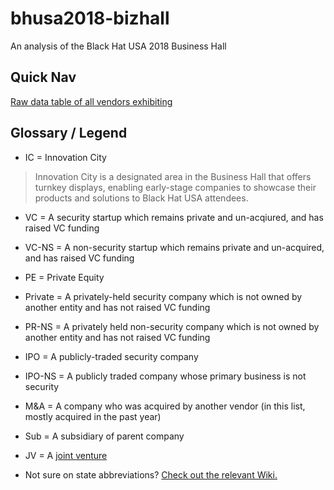# bhusa2018-bizhall
An analysis of the Black Hat USA 2018 Business Hall

## Quick Nav
[Raw data table of all vendors exhibiting](https://github.com/swagitda/bhusa2018-bizhall/blob/master/data-table/bhusa18-bizhall-list.md)



## Glossary / Legend
* IC = Innovation City 
> Innovation City is a designated area in the Business Hall that offers turnkey displays, enabling early-stage companies to showcase their products and solutions to Black Hat USA attendees.

* VC = A security startup which remains private and un-acqiured, and has raised VC funding

* VC-NS = A non-security startup which remains private and un-acquired, and has raised VC funding

* PE = Private Equity

* Private = A privately-held security company which is not owned by another entity and has not raised VC funding

* PR-NS = A privately held non-security company which is not owned by another entity and has not raised VC funding

* IPO = A publicly-traded security company
* IPO-NS = A publicly traded company whose primary business is not security

* M&A = A company who was acquired by another vendor (in this list, mostly acquired in the past year)
* Sub = A subsidiary of parent company

* JV = A [joint venture](https://www.investopedia.com/terms/j/jointventure.asp)

* Not sure on state abbreviations? [Check out the relevant Wiki.](https://en.wikipedia.org/wiki/List_of_U.S._state_abbreviations)  